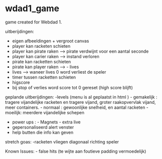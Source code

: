 # wdad1_game
game created for Webdad 1. 


uitberijdingen:
- eigen afbeeldingen + vergroot canvas
- player kan racketen schieten
- player kan pirate raken --> pirate verdwijnt voor een aantal seconde
- player kan carier raken --> instand verloren
- pirate kan racketten schieten
- pirate kan player raken --> - lives
- lives --> waneer lives 0 word verliest de speler
- timer tussen racketten schieten
- higscore
- bij stop of verlies word score tot 0 gereset (high score blijft)


geplande uitberijdingen:
-levels (menu is al geplaatst in html )
             - gemakelijk : tragere vijandelijke racketen en tragere vijand, groter raakopvervlak vijand, meer containers.
             - normaal : gewoonlijke snelheid, en aantal racketen
             - moeilijk: meerdere vijandelijke schepen
- power ups : 
             - Magnets
             - extra live 
- gepersonaliseerd alert venster
- help butten die info kan geven

stretch goas:
             -racketen vliegen diagonaal richting speler
             
             
             
Known Issues: 
             - false hits (te wijte aan foutieve padding vermoedelijk)